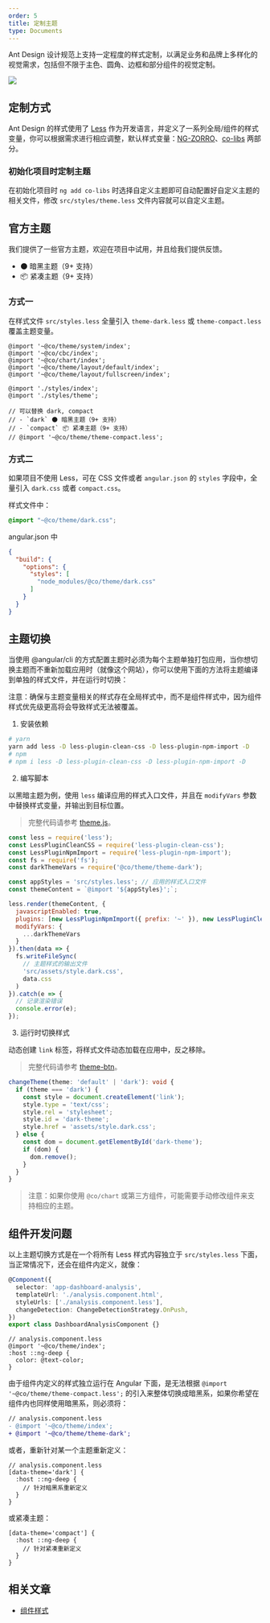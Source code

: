 ```yaml
---
order: 5
title: 定制主题
type: Documents
---
```


Ant Design 设计规范上支持一定程度的样式定制，以满足业务和品牌上多样化的视觉需求，包括但不限于主色、圆角、边框和部分组件的视觉定制。

![](https://zos.alipayobjects.com/rmsportal/zTFoszBtDODhXfLAazfSpYbSLSEeytoG.png)

## 定制方式

Ant Design 的样式使用了 [Less](http://lesscss.org/) 作为开发语言，并定义了一系列全局/组件的样式变量，你可以根据需求进行相应调整，默认样式变量：[NG-ZORRO](https://github.com/NG-ZORRO/ng-zorro-antd/blob/master/components/style/themes/default.less)、[co-libs]() 两部分。

### 初始化项目时定制主题

在初始化项目时 `ng add co-libs` 时选择自定义主题即可自动配置好自定义主题的相关文件，修改 `src/styles/theme.less` 文件内容就可以自定义主题。

## 官方主题

我们提供了一些官方主题，欢迎在项目中试用，并且给我们提供反馈。

- 🌑 暗黑主题（9+ 支持）
- 📦 紧凑主题（9+ 支持）

### 方式一

在样式文件 `src/styles.less` 全量引入 `theme-dark.less` 或 `theme-compact.less` 覆盖主题变量。

```less
@import '~@co/theme/system/index';
@import '~@co/cbc/index';
@import '~@co/chart/index';
@import '~@co/theme/layout/default/index';
@import '~@co/theme/layout/fullscreen/index';

@import './styles/index';
@import './styles/theme';

// 可以替换 dark, compact
// - `dark` 🌑 暗黑主题（9+ 支持）
// - `compact` 📦 紧凑主题（9+ 支持）
// @import '~@co/theme/theme-compact.less';
```

### 方式二

如果项目不使用 Less，可在 CSS 文件或者 `angular.json` 的 `styles` 字段中，全量引入 `dark.css` 或者 `compact.css`。

样式文件中：

```css
@import "~@co/theme/dark.css";
```

angular.json 中

```json
{
  "build": {
    "options": {
      "styles": [
        "node_modules/@co/theme/dark.css"
      ]
    }
  }
}
```

## 主题切换

当使用 @angular/cli 的方式配置主题时必须为每个主题单独打包应用，当你想切换主题而不重新加载应用时（就像这个网站），你可以使用下面的方法将主题编译到单独的样式文件，并在运行时切换：

注意：确保与主题变量相关的样式存在全局样式中，而不是组件样式中，因为组件样式优先级更高将会导致样式无法被覆盖。

1. 安装依赖

```bash
# yarn
yarn add less -D less-plugin-clean-css -D less-plugin-npm-import -D
# npm
# npm i less -D less-plugin-clean-css -D less-plugin-npm-import -D
```

2. 编写脚本

以黑暗主题为例，使用 `less` 编译应用的样式入口文件，并且在 `modifyVars` 参数中替换样式变量，并输出到目标位置。

> 完整代码请参考 [theme.js](https://github.com/co-libs/co-libs/blob/master/scripts/theme.js)。

```js
const less = require('less');
const LessPluginCleanCSS = require('less-plugin-clean-css');
const LessPluginNpmImport = require('less-plugin-npm-import');
const fs = require('fs');
const darkThemeVars = require('@co/theme/theme-dark');

const appStyles = 'src/styles.less'; // 应用的样式入口文件
const themeContent = `@import '${appStyles}';`;

less.render(themeContent, {
  javascriptEnabled: true,
  plugins: [new LessPluginNpmImport({ prefix: '~' }), new LessPluginCleanCSS({ advanced: true })],
  modifyVars: {
    ...darkThemeVars
  }
}).then(data => {
  fs.writeFileSync(
    // 主题样式的输出文件
    'src/assets/style.dark.css',
    data.css
  )
}).catch(e => {
  // 记录渲染错误
  console.error(e);
});
```

3. 运行时切换样式

动态创建 `link` 标签，将样式文件动态加载在应用中，反之移除。

> 完整代码请参考 [theme-btn](https://github.com/co-libs/co-libs/tree/master/src/app/layout/default/theme-btn)。

```ts
changeTheme(theme: 'default' | 'dark'): void {
  if (theme === 'dark') {
    const style = document.createElement('link');
    style.type = 'text/css';
    style.rel = 'stylesheet';
    style.id = 'dark-theme';
    style.href = 'assets/style.dark.css';
  } else {
    const dom = document.getElementById('dark-theme');
    if (dom) {
      dom.remove();
    }
  }
}
```

> 注意：如果你使用 `@co/chart` 或第三方组件，可能需要手动修改组件来支持相应的主题。

## 组件开发问题

以上主题切换方式是在一个将所有 Less 样式内容独立于 `src/styles.less` 下面，当正常情况下，还会在组件内定义，就像：

```ts
@Component({
  selector: 'app-dashboard-analysis',
  templateUrl: './analysis.component.html',
  styleUrls: ['./analysis.component.less'],
  changeDetection: ChangeDetectionStrategy.OnPush,
})
export class DashboardAnalysisComponent {}
```

```less
// analysis.component.less
@import '~@co/theme/index';
:host ::ng-deep { 
  color: @text-color;
}
```

由于组件内定义的样式独立运行在 Angular 下面，是无法根据 `@import '~@co/theme/theme-compact.less';` 的引入来整体切换成暗黑系，如果你希望在组件内也同样使用暗黑系，则必须将：

```diff
// analysis.component.less
- @import '~@co/theme/index';
+ @import '~@co/theme/theme-dark';
```

或者，重新针对某一个主题重新定义：

```less
// analysis.component.less
[data-theme='dark'] {
  :host ::ng-deep {
    // 针对暗黑系重新定义
  }
}
```

或紧凑主题：

```less
[data-theme='compact'] {
  :host ::ng-deep {
    // 针对紧凑重新定义
  }
}
```

## 相关文章

- [组件样式](/theme/component-styles)
